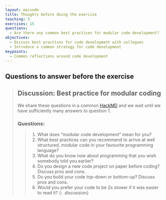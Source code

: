 ```yaml
---
layout: episode
title: Thoughts before doing the exercise
teaching: 5
exercises: 15
questions:
  - Are there any common best practices for modular code development?
objectives:
  - Discuss best practices for code development with collegues
  - Introduce a common strategy for code development
keypoints:
  - Common reflections around code development
---
```



## Questions to answer **before** the exercise



> ## Discussion: Best practice for modular coding
>
> We share these questions in a common [HackMD](https://hackmd.io/GjKgLZ5jRYGPAbuPkCfGtw) and we wait until we have sufficiently many answers to question 1.
> ### Questions:
> > 1. What does “modular code development” mean for you?
> > 2. What best practices can you recommend to arrive at well structured, modular code in your favourite programming language?
> > 3. What do you know now about programming that you wish somebody told you earlier?
> > 4. Do you design a new code project on paper before coding? Discuss pros and cons.
> > 5. Do you build your code top-down or bottom-up? Discuss pros and cons.
> > 6. Would you prefer your code to be 2x slower if it was easier to read it?
{: .discussion}
